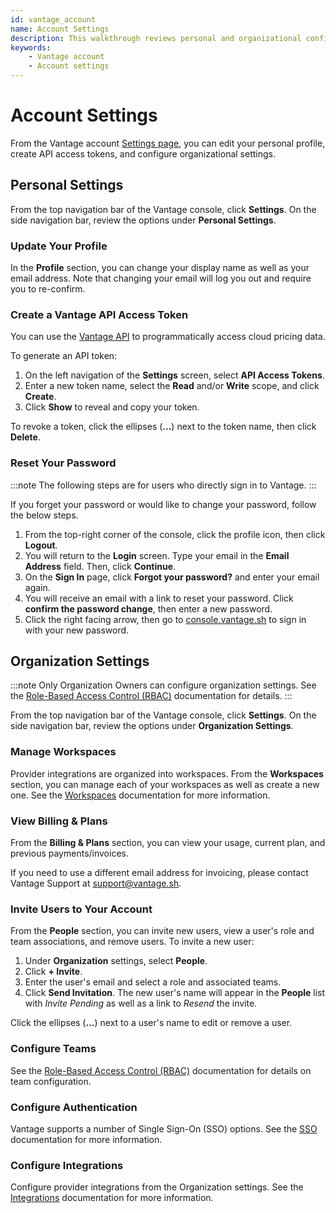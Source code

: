 ```yaml
---
id: vantage_account
name: Account Settings
description: This walkthrough reviews personal and organizational configuration settings for your Vantage account.
keywords:
    - Vantage account
    - Account settings
---
```


# Account Settings

From the Vantage account [Settings page](https://console.vantage.sh/account/profile), you can edit your personal profile, create API access tokens, and configure organizational settings.

## Personal Settings
From the top navigation bar of the Vantage console, click **Settings**. On the side navigation bar, review the options under **Personal Settings**.

### Update Your Profile

In the **Profile** section, you can change your display name as well as your email address. Note that changing your email will log you out and require you to re-confirm.

### Create a Vantage API Access Token

You can use the [Vantage API](https://vantage.readme.io/reference/general) to programmatically access cloud pricing data. 

To generate an API token:

1. On the left navigation of the **Settings** screen, select **API Access Tokens**.
2. Enter a new token name, select the **Read** and/or **Write** scope, and click **Create**.
3. Click **Show** to reveal and copy your token.

To revoke a token, click the ellipses (**...**) next to the token name, then click **Delete**.

### Reset Your Password

:::note
The following steps are for users who directly sign in to Vantage.
:::

If you forget your password or would like to change your password, follow the below steps.

1. From the top-right corner of the console, click the profile icon, then click **Logout**.
2. You will return to the **Login** screen. Type your email in the **Email Address** field. Then, click **Continue**.
3. On the **Sign In** page, click **Forgot your password?** and enter your email again. 
4. You will receive an email with a link to reset your password. Click **confirm the password change**, then enter a new password. 
5. Click the right facing arrow, then go to [console.vantage.sh](https://console.vantage.sh) to sign in with your new password.

## Organization Settings

:::note
Only Organization Owners can configure organization settings. See the [Role-Based Access Control (RBAC)](/rbac) documentation for details.
:::

From the top navigation bar of the Vantage console, click **Settings**. On the side navigation bar, review the options under **Organization Settings**.

### Manage Workspaces

Provider integrations are organized into workspaces. From the **Workspaces** section, you can manage each of your workspaces as well as create a new one. See the [Workspaces](/workspaces) documentation for more information. 

### View Billing & Plans 

From the **Billing & Plans** section, you can view your usage, current plan, and previous payments/invoices. 

If you need to use a different email address for invoicing, please contact Vantage Support at [support@vantage.sh](mailto:support@vantage.sh).

### Invite Users to Your Account 

From the **People** section, you can invite new users, view a user's role and team associations, and remove users. To invite a new user:

1. Under **Organization** settings, select **People**.
2. Click **+ Invite**.
3. Enter the user's email and select a role and associated teams.
4. Click **Send Invitation**. The new user's name will appear in the **People** list with *Invite Pending* as well as a link to *Resend* the invite. 

Click the ellipses (**...**) next to a user's name to edit or remove a user. 

### Configure Teams

See the [Role-Based Access Control (RBAC)](/rbac) documentation for details on team configuration.

### Configure Authentication

Vantage supports a number of Single Sign-On (SSO) options. See the [SSO](/sso) documentation for more information. 

### Configure Integrations

Configure provider integrations from the Organization settings. See the [Integrations](/getting_started) documentation for more information. 
